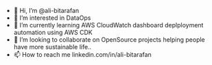 - 👋 Hi, I’m @ali-bitarafan
- 👀 I’m interested in DataOps
- 🌱 I’m currently learning AWS CloudWatch dashboard deplployment automation using AWS CDK
- 💞️ I’m looking to collaborate on OpenSource projects helping people have more sustainable life..
- 📫 How to reach me linkedin.com/in/ali-bitarafan

<!---
ali-bitarafan/ali-bitarafan is a ✨ special ✨ repository because its `README.md` (this file) appears on your GitHub profile.
You can click the Preview link to take a look at your changes.
--->
